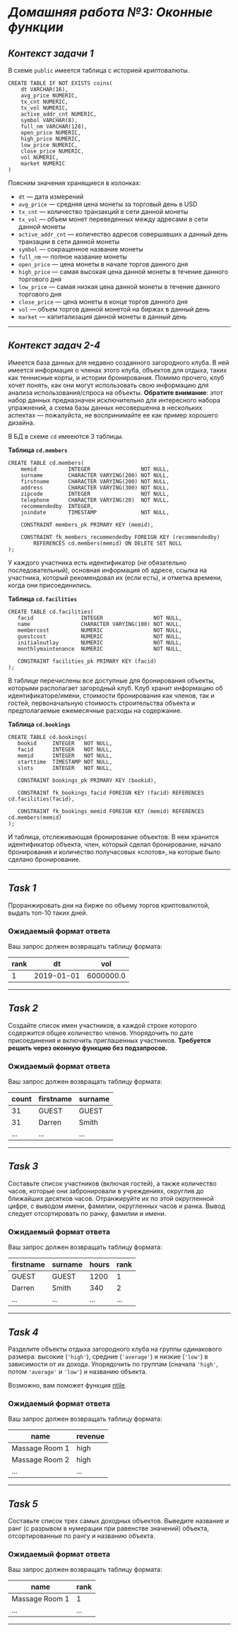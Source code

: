 # ___Домашняя работа №3: Оконные функции___

## ___Контекст задачи 1___

В схеме `public` имеется таблица с историей криптовалюты.

```postgresql
CREATE TABLE IF NOT EXISTS coins(
    dt VARCHAR(16),
    avg_price NUMERIC,
    tx_cnt NUMERIC,
    tx_vol NUMERIC,
    active_addr_cnt NUMERIC,
    symbol VARCHAR(8),
    full_nm VARCHAR(128),
    open_price NUMERIC,
    high_price NUMERIC,
    low_price NUMERIC,
    close_price NUMERIC,
    vol NUMERIC,
    market NUMERIC
)
```

Поясним значения хранящиеся в колонках:

* `dt` — дата измерений
* `avg_price` — средняя цена монеты за торговый день в USD
* `tx_cnt` — количество транзакций в сети данной монеты
* `tx_vol` — объем монет переведенных между адресами в сети данной монеты
* `active_addr_cnt` — количество адресов совершавших а данный день транзации в сети данной монеты
* `symbol` — сокращенное название монеты
* `full_nm` — полное название монеты
* `open_price` — цена монеты в начале торгов данного дня
* `high_price` — самая высокая цена данной монеты в течение данного торгового дня
* `low_price` — самая низкая цена данной монеты в течение данного торгового дня
* `close_price` — цена монеты в конце торгов данного дня
* `vol` — объем торгов данной монетой на биржах в данный день
* `market` — капитализация данной монеты в данный день

---

## ___Контекст задач 2-4___

Имеется база данных для недавно созданного загородного клуба. В ней имеется информация о членах этого клуба, объектов для 
отдыха, таких как теннисные корты, и истории бронирования. Помимо прочего, клуб хочет понять, как они могут использовать 
свою информацию для анализа использования/спроса на объекты. __Обратите внимание__: этот набор данных предназначен 
исключительно для интересного набора упражнений, а схема базы данных несовершенна в нескольких аспектах — пожалуйста, не
воспринимайте ее как пример хорошего дизайна.

В БД в схеме `cd` имееются 3 таблицы.  

**Таблица `cd.members`**

```postgresql
CREATE TABLE cd.members(
    memid          INTEGER                NOT NULL,
    surname        CHARACTER VARYING(200) NOT NULL,
    firstname      CHARACTER VARYING(200) NOT NULL,
    address        CHARACTER VARYING(300) NOT NULL,
    zipcode        INTEGER                NOT NULL,
    telephone      CHARACTER VARYING(20)  NOT NULL,
    recommendedby  INTEGER,
    joindate       TIMESTAMP              NOT NULL,
    
    CONSTRAINT members_pk PRIMARY KEY (memid),
    
    CONSTRAINT fk_members_recommendedby FOREIGN KEY (recommendedby)
        REFERENCES cd.members(memid) ON DELETE SET NULL
);
```

У каждого участника есть идентификатор (не обязательно последовательный), основная информация об адресе, ссылка на 
участника, который рекомендовал их (если есть), и отметка времени, когда они присоединились.

**Таблица `cd.facilities`**

```postgresql
CREATE TABLE cd.facilities(
   facid               INTEGER                NOT NULL, 
   name                CHARACTER VARYING(100) NOT NULL, 
   membercost          NUMERIC                NOT NULL, 
   guestcost           NUMERIC                NOT NULL, 
   initialoutlay       NUMERIC                NOT NULL, 
   monthlymaintenance  NUMERIC                NOT NULL, 
   
   CONSTRAINT facilities_pk PRIMARY KEY (facid)
);
```

В таблице перечислены все доступные для бронирования объекты, которыми располагает загородный клуб. Клуб хранит 
информацию об идентификаторе/имени, стоимости бронирования как членов, так и гостей, первоначальную стоимость строительства объекта и предполагаемые ежемесячные расходы на содержание.

**Таблица `cd.bookings`**

```postgresql
CREATE TABLE cd.bookings(
   bookid     INTEGER   NOT NULL, 
   facid      INTEGER   NOT NULL, 
   memid      INTEGER   NOT NULL, 
   starttime  TIMESTAMP NOT NULL,
   slots      INTEGER   NOT NULL,
   
   CONSTRAINT bookings_pk PRIMARY KEY (bookid),
   
   CONSTRAINT fk_bookings_facid FOREIGN KEY (facid) REFERENCES cd.facilities(facid),
   
   CONSTRAINT fk_bookings_memid FOREIGN KEY (memid) REFERENCES cd.members(memid)
);
```

И таблица, отслеживающая бронирование объектов. В нем хранится идентификатор объекта, член, который сделал бронирование,
начало бронирования и количество получасовых «слотов», на которые было сделано бронирование.


---

## ___Task 1___

Проранжировать дни на бирже по объему торгов криптовалютой, выдать топ-10 таких дней.

### Ожидаемый формат ответа

Ваш запрос должен возвращать таблицу формата:

<div align="center">

| rank | dt         | vol       |
|------|------------|-----------|
| 1    | 2019-01-01 | 6000000.0 |

</div>

---

## ___Task 2___

Создайте список имен участников, в каждой строке которого содержится общее количество членов. Упорядочить по дате 
присоединения и включить приглашенных участников. **Требуется решить через оконную функцию без подзапросов.**


### Ожидаемый формат ответа

Ваш запрос должен возвращать таблицу формата:

<div align="center">

| count | firstname | surname |
|-------|-----------|---------|
| 31    | GUEST     | GUEST   |
| 31    | Darren    | Smith   |
| ...   | ...       | ...     |

</div>

---

## ___Task 3___

Составьте список участников (включая гостей), а также количество часов, которые они забронировали в учреждениях, 
округлив до ближайших десятков часов. Отранжируйте их по этой округленной цифре, с выводом имени, фамилии, 
округленных часов и ранка. Вывод следует отсортировать по ранку, фамилии и имени.

### Ожидаемый формат ответа

Ваш запрос должен возвращать таблицу формата:

<div align="center">

| firstname | surname | hours | rank |
|-----------|---------|-------|------|
| GUEST     | GUEST   | 1200  | 1    |
| Darren    | Smith   | 340   | 2    |
| ...       | ...     | ...   | ...  |

</div>

---

## ___Task 4___

Разделите объекты отдыха загородного клуба на группы одинакового размера: высокие (`'high'`), средние (`'average'`) 
и низкие (`'low'`) в зависимости от их дохода. Упорядочить по группам (сначала `'high'`, потом `'average'` и `'low'`) 
и названию объекта.

Возможно, вам поможет функция [ntile](https://www.postgresqltutorial.com/postgresql-window-function/postgresql-ntile-function/).

### Ожидаемый формат ответа

Ваш запрос должен возвращать таблицу формата:

<div align="center">

| name           | revenue |
|----------------|---------|
| Massage Room 1 | high    |
| Massage Room 2 | high    |
| ...            | ...     | 

</div>

---

## ___Task 5___

Составьте список трех самых доходных объектов. 
Выведите название и ранг (с разрывом в нумерации при равенстве значений) объекта, отсортированные по рангу и названию объекта.

### Ожидаемый формат ответа

Ваш запрос должен возвращать таблицу формата:

<div align="center">

| name           | rank |
|----------------|------|
| Massage Room 1 | 1    |
| ...            | ...  | 

</div>

---